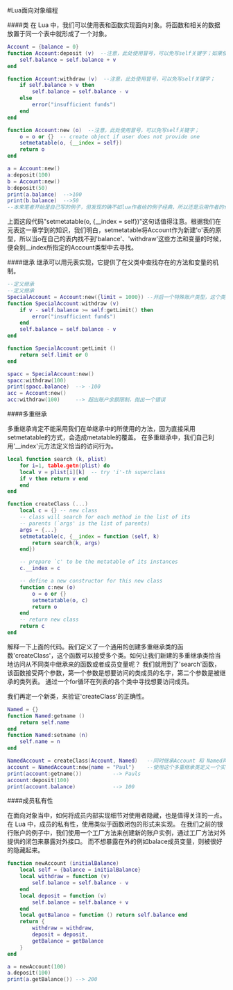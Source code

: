 #Lua面向对象编程

####类
在 Lua 中，我们可以使用表和函数实现面向对象。将函数和相关的数据放置于同一个表中就形成了一个对象。

```Lua
Account = {balance = 0}
function Account:deposit (v)  --注意，此处使用冒号，可以免写self关键字；如果使用.号，第一个参数必须是self
	self.balance = self.balance + v
end

function Account:withdraw (v)  --注意，此处使用冒号，可以免写self关键字；
	if self.balance > v then
		self.balance = self.balance - v
	else
		error("insufficient funds")
	end
end

function Account:new (o)  --注意，此处使用冒号，可以免写self关键字；
	o = o or {}  -- create object if user does not provide one
	setmetatable(o, {__index = self})
	return o
end

a = Account:new()
a:deposit(100)
b = Account:new()
b:deposit(50)
print(a.balance)  -->100
print(b.balance)  -->50
--本来笔者开始是自己写的例子，但发现的确不如lua作者给的例子经典，所以还是沿用作者的代码。
```

上面这段代码"setmetatable(o, {\_\_index = self})"这句话值得注意。根据我们在元表这一章学到的知识，我们明白，setmetatable将Account作为新建'o'表的原型，所以当o在自己的表内找不到'balance'、'withdraw'这些方法和变量的时候，便会到\_\_index所指定的Account类型中去寻找。

####继承
继承可以用元表实现，它提供了在父类中查找存在的方法和变量的机制。

```Lua
--定义继承
--定义继承
SpecialAccount = Account:new({limit = 1000}) --开启一个特殊账户类型，这个类型的账户可以取款超过余额限制1000元
function SpecialAccount:withdraw (v)
	if v - self.balance >= self:getLimit() then
		error("insufficient funds")
	end
	self.balance = self.balance - v
end

function SpecialAccount:getLimit ()
	return self.limit or 0
end

spacc = SpecialAccount:new()
spacc:withdraw(100)
print(spacc.balance)  --> -100
acc = Account:new()
acc:withdraw(100)     --> 超出账户余额限制，抛出一个错误
```

####多重继承

多重继承肯定不能采用我们在单继承中的所使用的方法，因为直接采用setmetatable的方式，会造成metatable的覆盖。
在多重继承中，我们自己利用'\_\_index'元方法定义恰当的访问行为。

```Lua
local function search (k, plist)
	for i=1, table.getn(plist) do
	local v = plist[i][k]  -- try 'i'-th superclass
	if v then return v end
	end
end

function createClass (...)
	local c = {} -- new class
	-- class will search for each method in the list of its
	-- parents (`args' is the list of parents)
	args = {...}
	setmetatable(c, {__index = function (self, k)
		return search(k, args)
	end})

	-- prepare `c' to be the metatable of its instances
	c.__index = c

	-- define a new constructor for this new class
	function c:new (o)
		o = o or {}
		setmetatable(o, c)
		return o
	end
	-- return new class
	return c
end
```

解释一下上面的代码。我们定义了一个通用的创建多重继承类的函数'createClass'，这个函数可以接受多个类。如何让我们新建的多重继承类恰当地访问从不同类中继承来的函数或者成员变量呢？
我们就用到了'search'函数，该函数接受两个参数，第一个参数是想要访问的类成员的名字，第二个参数是被继承的类列表。
通过一个for循环在列表的各个类中寻找想要访问成员。

我们再定一个新类，来验证'createClass'的正确性。

```Lua
Named = {}
function Named:getname ()
	return self.name
end
function Named:setname (n)
	self.name = n
end

NamedAccount = createClass(Account, Named)   --同时继承Account 和 Named两个类
account = NamedAccount:new{name = "Paul"}    --使用这个多重继承类定义一个实例
print(account:getname())          --> Pauls
account:deposit(100)
print(account.balance)            --> 100
```

####成员私有性

在面向对象当中，如何将成员内部实现细节对使用者隐藏，也是值得关注的一点。
在 Lua 中，成员的私有性，使用类似于函数闭包的形式来实现。
在我们之前的银行账户的例子中，我们使用一个工厂方法来创建新的账户实例，通过工厂方法对外提供的闭包来暴露对外接口。
而不想暴露在外的例如balace成员变量，则被很好的隐藏起来。

```Lua
function newAccount (initialBalance)
	local self = {balance = initialBalance}
	local withdraw = function (v)
		self.balance = self.balance - v
	end
	local deposit = function (v)
		self.balance = self.balance + v
	end
	local getBalance = function () return self.balance end
	return {
		withdraw = withdraw,
		deposit = deposit,
		getBalance = getBalance
	}
end

a = newAccount(100)
a.deposit(100)
print(a.getBalance()) --> 200
```
